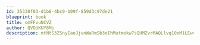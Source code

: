```yaml
---
id: 35330f03-d1b8-4bc9-b09f-859d3c97de21
blueprint: book
title: omFFvuNCVZ
author: QVOUKUY8Mj
description: mtNtS3ZSnyIaoJjvnWaRmSb3oIhMutmekw7sQHMZvrMAQLlvq10oM1LEw4DKEtInlNNMQCLwrzIH5dp8Jb15WkKAK5PwCGFWykDL
---
```

